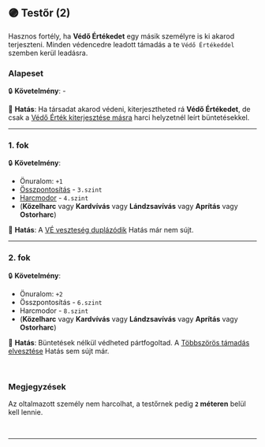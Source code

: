 ## 🟣 Testőr (2)

Hasznos fortély, ha **Védő Értékedet** egy másik személyre is ki akarod terjeszteni. Minden védencedre leadott támadás a te `Védő Értékeddel` szemben kerül leadásra.

### Alapeset

🔒 **Követelmény**: -

🌟 **Hatás**: Ha társadat akarod védeni, kiterjesztheted rá **Védő Értékedet**, de csak a [Védő Érték kiterjesztése másra](../065_01_harci_helyzetek.md#v%C3%A9d%C5%91-%C3%A9rt%C3%A9k-kiterjeszt%C3%A9se-m%C3%A1sra) harci helyzetnél leírt büntetésekkel.

---
### 1. fok

🔒 **Követelmény**:
- Önuralom: `+1`
- [Összpontosítás](../kepzettsegek.primer.misztikus/osszpontositas.md) - `3.szint`
- [Harcmodor](../kepzettsegek.primer.harci/harcmodor.md) - `4.szint`
- (**Közelharc** vagy **Kardvívás** vagy **Lándzsavívás** vagy **Aprítás** vagy **Ostorharc**)

🌟 **Hatás**: A [VÉ veszteség duplázódik](../081_hatasok.md#-v%C3%A9-vesztes%C3%A9g-dupl%C3%A1z%C3%B3dik) Hatás már nem sújt.

---
### 2. fok

🔒 **Követelmény**:
- Önuralom: `+2`
- Összpontosítás - `6.szint`
- Harcmodor - `8.szint`
- (**Közelharc** vagy **Kardvívás** vagy **Lándzsavívás** vagy **Aprítás** vagy **Ostorharc**)

🌟 **Hatás**: Büntetések nélkül védheted pártfogoltad. A [Többszörös támadás elvesztése](../081_hatasok.md#-t%C3%B6bbsz%C3%B6r%C3%B6s-t%C3%A1mad%C3%A1s-elveszt%C3%A9se) Hatás sem sújt már.

<br />

### Megjegyzések

Az oltalmazott személy nem harcolhat, a testőrnek pedig **`2` méteren** belül kell lennie.

<br />

---
